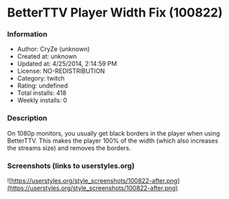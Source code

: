 # BetterTTV Player Width Fix (100822)

### Information
- Author: CryZe (unknown)
- Created at: unknown
- Updated at: 4/25/2014, 2:14:59 PM
- License: NO-REDISTRIBUTION
- Category: twitch
- Rating: undefined
- Total installs: 418
- Weekly installs: 0


### Description
On 1080p monitors, you usually get black borders in the player when using BetterTTV. This makes the player 100% of the width (which also increases the streams size) and removes the borders.


### Screenshots (links to userstyles.org)
![https://userstyles.org/style_screenshots/100822-after.png](https://userstyles.org/style_screenshots/100822-after.png)


